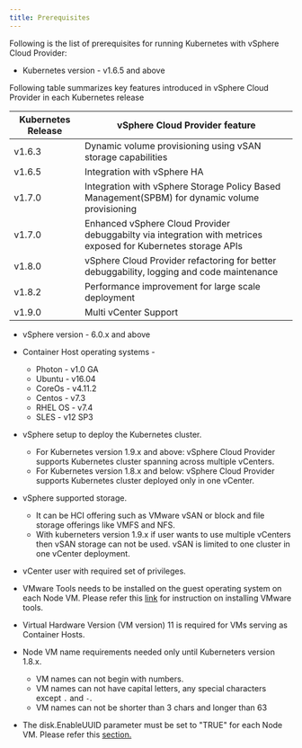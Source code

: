 ```yaml
---
title: Prerequisites
---
```


Following is the list of prerequisites for running Kubernetes with vSphere Cloud Provider:

* Kubernetes version - v1.6.5 and above

Following table summarizes key features introduced in vSphere Cloud Provider in each Kubernetes release

| Kubernetes Release | vSphere Cloud Provider feature |
| ------ | ------ |
| v1.6.3 | Dynamic volume provisioning using vSAN storage capabilities |
| v1.6.5 | Integration with vSphere HA |
| v1.7.0 | Integration with vSphere Storage Policy Based Management(SPBM) for dynamic volume provisioning |
| v1.7.0 | Enhanced vSphere Cloud Provider debuggabilty via integration with metrices exposed for Kubernetes storage APIs |
| v1.8.0 | vSphere Cloud Provider refactoring for better debuggability, logging and code maintenance |
| v1.8.2 | Performance improvement for large scale deployment |
| v1.9.0 | Multi vCenter Support |

* vSphere version - 6.0.x and above

* Container Host operating systems -
    - Photon - v1.0 GA
    - Ubuntu - v16.04
    - CoreOs - v4.11.2
    - Centos  - v7.3
    - RHEL OS -  v7.4
    - SLES - v12 SP3

* vSphere setup to deploy the Kubernetes cluster.
   - For Kubernetes version 1.9.x and above: vSphere Cloud Provider supports Kubernetes cluster spanning across multiple vCenters.
   - For Kubernetes version 1.8.x and below: vSphere Cloud Provider supports Kubernetes cluster deployed only in one vCenter.
* vSphere supported storage.
    - It can be HCI offering such as VMware vSAN or block and file storage offerings like VMFS and NFS.
    - With kuberneters version 1.9.x if user wants to use multiple vCenters then vSAN storage can not be used. vSAN is limited to one cluster in one vCenter deployment.
* vCenter user with required set of privileges.
* VMware Tools needs to be installed on the guest operating system on each Node VM. Please refer this [link](https://docs.vmware.com/en/VMware-vSphere/6.5/com.vmware.vsphere.html.hostclient.doc/GUID-ED3ECA21-5763-4919-8947-A819A17980FB.html) for instruction on installing VMware tools.
* Virtual Hardware Version (VM version) 11 is required for VMs serving as Container Hosts.
* Node VM name requirements needed only until Kuberneters version 1.8.x.
    - VM names can not begin with numbers.
    - VM names can not have capital letters, any special characters except `.` and `-`.
    - VM names can not be shorter than 3 chars and longer than 63
* The disk.EnableUUID parameter must be set to "TRUE" for each Node VM. Please refer this [section.](/vsphere-storage-for-kubernetes/documentation/existing.html#enable-disk-uuid-on-node-virtual-machines)

